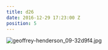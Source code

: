 ```yaml
---
title: d26
date: 2016-12-29 17:23:00 Z
position: 5
---
```


![geoffrey-henderson_09-32d9f4.jpg](/uploads/geoffrey-henderson_09-32d9f4.jpg)